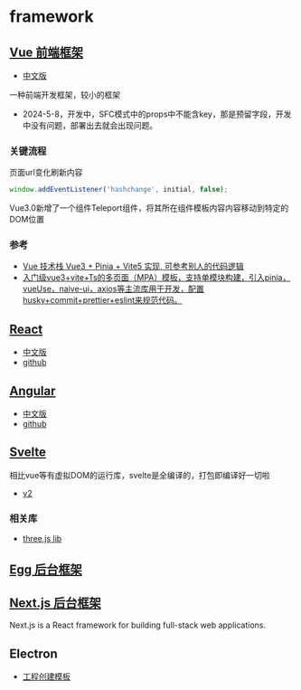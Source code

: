 # framework

## [Vue 前端框架](https://vuejs.org/)

- [中文版](https://cn.vuejs.org/)

 一种前端开发框架，较小的框架

- 2024-5-8，开发中，SFC模式中的props中不能含key，那是预留字段，开发中没有问题，部署出去就会出现问题。

### 关键流程

页面url变化刷新内容
```js
window.addEventListener('hashchange', initial, false);
```

Vue3.0新增了一个组件Teleport组件，将其所在组件模板内容内容移动到特定的DOM位置

### 参考
- [Vue 技术栈 Vue3 + Pinia + Vite5 实现, 可参考别人的代码逻辑](https://github.com/zyronon/douyin)
- [入门级vue3+vite+Ts的多页面（MPA）模板，支持单模块构建，引入pinia，vueUse，naive-ui，axios等主流库用于开发，配置husky+commit+prettier+eslint来规范代码。 ](https://github.com/dv-cli/vue3-vite-multiple-page)


## [React](https://react.dev/)

- [中文版](https://zh-hans.react.dev/)
- [github](https://github.com/angular/angular)

## [Angular](https://angularjs.org/)

- [中文版](https://angular.cn/)
- [github](https://github.com/angular/angular)

## [Svelte](https://svelte.dev/)

相比vue等有虚拟DOM的运行库，svelte是全编译的，打包即编译好一切啦

- [v2](https://v2.svelte.dev/)

### 相关库

- [three.js lib](https://github.com/lmj01/threlte)


## [Egg 后台框架](https://www.eggjs.org/)

## [Next.js 后台框架](https://nextjs.org/)

Next.js is a React framework for building full-stack web applications.

## Electron

- [工程创建模板](https://github.com/reZach/secure-electron-template)